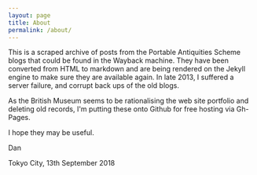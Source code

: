 ```yaml
---
layout: page
title: About
permalink: /about/
---
```


This is a scraped archive of posts from the Portable Antiquities Scheme blogs that could be found in the Wayback machine. 
They have been converted from HTML to markdown and are being rendered on the Jekyll engine to make sure they are available 
again. In late 2013, I suffered a server failure, and corrupt back ups of the old blogs.
 
As the British Museum seems to be rationalising the web site portfolio and deleting old records, I'm putting these onto
Github for free hosting via Gh-Pages. 

I hope they may be useful.

Dan

Tokyo City, 13th September 2018